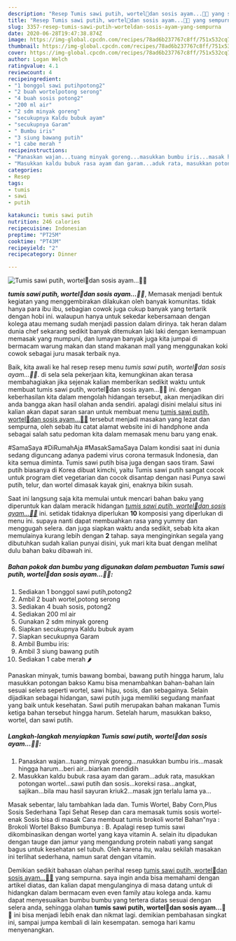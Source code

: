 ```yaml
---
description: "Resep Tumis sawi putih, wortel🥕dan sosis ayam...🌿🌿 yang sempurna"
title: "Resep Tumis sawi putih, wortel🥕dan sosis ayam...🌿🌿 yang sempurna"
slug: 3357-resep-tumis-sawi-putih-worteldan-sosis-ayam-yang-sempurna
date: 2020-06-28T19:47:38.874Z
image: https://img-global.cpcdn.com/recipes/78ad6b237767c8ff/751x532cq70/tumis-sawi-putih-wortel🥕dan-sosis-ayam🌿🌿-foto-resep-utama.jpg
thumbnail: https://img-global.cpcdn.com/recipes/78ad6b237767c8ff/751x532cq70/tumis-sawi-putih-wortel🥕dan-sosis-ayam🌿🌿-foto-resep-utama.jpg
cover: https://img-global.cpcdn.com/recipes/78ad6b237767c8ff/751x532cq70/tumis-sawi-putih-wortel🥕dan-sosis-ayam🌿🌿-foto-resep-utama.jpg
author: Logan Welch
ratingvalue: 4.1
reviewcount: 4
recipeingredient:
- "1 bonggol sawi putihpotong2"
- "2 buah wortelpotong serong"
- "4 buah sosis potong2"
- "200 ml air"
- "2 sdm minyak goreng"
- "secukupnya Kaldu bubuk ayam"
- "secukupnya Garam"
- " Bumbu iris"
- "3 siung bawang putih"
- "1 cabe merah "
recipeinstructions:
- "Panaskan wajan...tuang minyak goreng...masukkan bumbu iris...masak hingga harum...beri air...biarkan mendidih"
- "Masukkan kaldu bubuk rasa ayam dan garam...aduk rata, masukkan potongan wortel...sawi putih dan sosis...koreksi rasa...angkat, sajikan...bila mau hasil sayuran kriuk2...masak jgn terlalu lama ya..."
categories:
- Resep
tags:
- tumis
- sawi
- putih

katakunci: tumis sawi putih 
nutrition: 246 calories
recipecuisine: Indonesian
preptime: "PT25M"
cooktime: "PT43M"
recipeyield: "2"
recipecategory: Dinner

---
```



![Tumis sawi putih, wortel🥕dan sosis ayam...🌿🌿](https://img-global.cpcdn.com/recipes/78ad6b237767c8ff/751x532cq70/tumis-sawi-putih-wortel🥕dan-sosis-ayam🌿🌿-foto-resep-utama.jpg)

<b><i>tumis sawi putih, wortel🥕dan sosis ayam...🌿🌿</i></b>, Memasak menjadi bentuk kegiatan yang menggembirakan dilakukan oleh banyak komunitas. tidak hanya para ibu ibu, sebagian cowok juga cukup banyak yang tertarik dengan hobi ini. walaupun hanya untuk sekedar kebersamaan dengan kolega atau memang sudah menjadi passion dalam dirinya. tak heran dalam dunia chef sekarang sedikit banyak ditemukan laki laki dengan kemampuan memasak yang mumpuni, dan lumayan banyak juga kita jumpai di bermacam warung makan dan stand makanan mall yang menggunakan koki cowok sebagai juru masak terbaik nya.

Baik, kita awali ke hal resep resep menu <i>tumis sawi putih, wortel🥕dan sosis ayam...🌿🌿</i>. di sela sela pekerjaan kita, kemungkinan akan terasa membahagiakan jika sejenak kalian memberikan sedikit waktu untuk membuat tumis sawi putih, wortel🥕dan sosis ayam...🌿🌿 ini. dengan keberhasilan kita dalam mengolah hidangan tersebut, akan menjadikan diri anda bangga akan hasil olahan anda sendiri. apalagi disini melalui situs ini kalian akan dapat saran saran untuk membuat menu <u>tumis sawi putih, wortel🥕dan sosis ayam...🌿🌿</u> tersebut menjadi masakan yang lezat dan sempurna, oleh sebab itu catat alamat website ini di handphone anda sebagai salah satu pedoman kita dalam memasak menu baru yang enak.

#SamaSaya #DiRumahAja #MasakSamaSaya Dalam kondisi saat ini dunia sedang diguncang adanya pademi virus corona termasuk Indonesia, dan kita semua diminta. Tumis sawi putih bisa juga dengan saos tiram. Sawi putih biasanya di Korea dibuat kimchi, yaitu Tumis sawi putih sangat cocok untuk program diet vegetarian dan cocok disantap dengan nasi Punya sawi putih, telur, dan wortel dimasak kayak gini, enaknya bikin susah.


Saat ini langsung saja kita memulai untuk mencari bahan baku yang diperuntuk kan dalam meracik hidangan <u><i>tumis sawi putih, wortel🥕dan sosis ayam...🌿🌿</i></u> ini. setidak tidaknya diperlukan <b>10</b> komposisi yang diperlukan di menu ini. supaya nanti dapat membuahkan rasa yang yummy dan menggugah selera. dan juga siapkan waktu anda sedikit, sebab kita akan memulainya kurang lebih dengan <b>2</b> tahap. saya menginginkan segala yang dibutuhkan sudah kalian punyai disini, yuk mari kita buat dengan melihat dulu bahan baku dibawah ini.

<!--inarticleads1-->

##### Bahan pokok dan bumbu yang digunakan dalam pembuatan Tumis sawi putih, wortel🥕dan sosis ayam...🌿🌿:

1. Sediakan 1 bonggol sawi putih,potong2
1. Ambil 2 buah wortel,potong serong
1. Sediakan 4 buah sosis, potong2
1. Sediakan 200 ml air
1. Gunakan 2 sdm minyak goreng
1. Siapkan secukupnya Kaldu bubuk ayam
1. Siapkan secukupnya Garam
1. Ambil  Bumbu iris:
1. Ambil 3 siung bawang putih
1. Sediakan 1 cabe merah 🌶


Panaskan minyak, tumis bawang bombai, bawang putih hingga harum, lalu masukkan potongan bakso Kamu bisa menambahkan bahan-bahan lain sesuai selera seperti wortel, sawi hijau, sosis, dan sebagainya. Selain dijadikan sebagai hidangan, sawi putih juga memiliki segudang manfaat yang baik untuk kesehatan. Sawi putih merupakan bahan makanan Tumis ketiga bahan tersebut hingga harum. Setelah harum, masukkan bakso, wortel, dan sawi putih. 

<!--inarticleads2-->

##### Langkah-langkah menyiapkan Tumis sawi putih, wortel🥕dan sosis ayam...🌿🌿:

1. Panaskan wajan...tuang minyak goreng...masukkan bumbu iris...masak hingga harum...beri air...biarkan mendidih
1. Masukkan kaldu bubuk rasa ayam dan garam...aduk rata, masukkan potongan wortel...sawi putih dan sosis...koreksi rasa...angkat, sajikan...bila mau hasil sayuran kriuk2...masak jgn terlalu lama ya...


Masak sebentar, lalu tambahkan lada dan. Tumis Wortel, Baby Corn,Plus Sosis Sederhana Tapi Sehat Resep dan cara memasak tumis sosis wortel-enak Sosis bisa di masak Cara membuat tumis brokoli wortel Bahan&#34;nya : Brokoli Wortel Bakso Bumbunya : B. Apalagi resep tumis sawi dikombinasikan dengan wortel yang kaya vitamin A. selain itu dipadukan dengan tauge dan jamur yang mengandung protein nabati yang sangat bagus untuk kesehatan sel tubuh. Oleh karena itu, walau sekilah masakan ini terlihat sederhana, namun sarat dengan vitamin. 

Demikian sedikit bahasan olahan perihal resep <u>tumis sawi putih, wortel🥕dan sosis ayam...🌿🌿</u> yang sempurna. saya ingin anda bisa memahami dengan artikel diatas, dan kalian dapat mengulanginya di masa datang untuk di hidangkan dalam bermacam even even family atau kolega anda. kamu dapat menyesuaikan bumbu bumbu yang tertera diatas sesuai dengan selera anda, sehingga olahan <b>tumis sawi putih, wortel🥕dan sosis ayam...🌿🌿</b> ini bisa menjadi lebih enak dan nikmat lagi. demikian pembahasan singkat ini, sampai jumpa kembali di lain kesempatan. semoga hari kamu menyenangkan.
